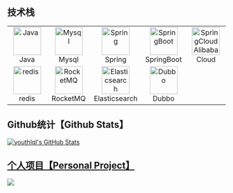 ## 技术栈

<table>
    <tr>
      <td align="center" width="96">
        <a href="#macropower-tech">
          <img src="https://cdn.jsdelivr.net/gh/youthlql/youthlql/img/java.svg" width="64" height="64" alt="Java" />
        </a>
        <br>Java
      </td>
      <td align="center" width="96">
        <a href="#macropower-tech">
          <img src="https://cdn.jsdelivr.net/gh/youthlql/youthlql/img/mysql.png" width="64" height="64" alt="Mysql" />
        </a>
        <br>Mysql
      </td>
      <td align="center" width="96">
        <a href="#macropower-tech">
          <img src="https://cdn.jsdelivr.net/gh/youthlql/youthlql/img/spring.png" width="64" height="64" alt="Spring" />
        </a>
        <br>Spring
      </td>
      <td align="center" width="96">
        <a href="#macropower-tech">
          <img src="https://cdn.jsdelivr.net/gh/youthlql/youthlql/img/springboot.png" width="64" height="64" alt="SpringBoot" />
        </a>
        <br>SpringBoot
      </td>
      <td align="center" width="96">
        <a href="#macropower-tech">
          <img src="https://cdn.jsdelivr.net/gh/youthlql/youthlql/img/springcloud.png" width="64" height="64" alt="SpringCloudAlibaba" />
        </a>
        <br>Cloud
      </td>
    </tr>
    <tr>
        <td align="center" width="96">
            <a href="#macropower-tech">
              <img src="https://cdn.jsdelivr.net/gh/youthlql/youthlql/img/redis.png" width="64" height="64" alt="redis" />
            </a>
            <br>redis
        </td>
        <td align="center" width="96">
            <a href="#macropower-tech">
              <img src="https://cdn.jsdelivr.net/gh/youthlql/youthlql/img/rocketmq.png" width="64" height="64" alt="RocketMQ" />
            </a>
            <br>RocketMQ
        </td>
        <td align="center" width="96">
            <a href="#macropower-tech">
              <img src="https://cdn.jsdelivr.net/gh/youthlql/youthlql/img/es.jpg" width="64" height="64" alt="Elasticsearch" />
            </a>
            <br>Elasticsearch
        </td>
        <td align="center" width="96">
            <a href="#macropower-tech">
              <img src="https://cdn.jsdelivr.net/gh/youthlql/youthlql/img/dubbo.png" width="64" height="64" alt="Dubbo" />
            </a>
            <br>Dubbo
        </td>
    </tr>
  </table>





## Github统计【Github Stats】
<a href="https://github.com/youthlql">
  <img align="center" src="https://github-readme-stats.vercel.app/api?username=youthlql&show_icons=true&line_height=27&count_private=true&title_color=0099CC&text_color=2bbc8a&icon_color=9999FF&bg_color=1d1f21" alt="youthlql's GitHub Stats" />


## 个人项目【Personal Project】
<a href="https://github.com/youthlql/JavaYouth">
  <img align="center" src="https://github-readme-stats.vercel.app/api/pin/?username=youthlql&show_icons=true&repo=JavaYouth&title_color=0099CC&text_color=2bbc8a&icon_color=0099CC&bg_color=1d1f21" />
